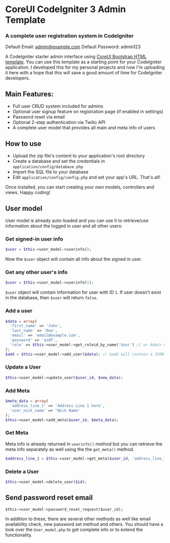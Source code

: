 # CoreUI CodeIgniter 3 Admin Template
### A complete user registration system in CodeIgniter

Default Email: admin@example.com
Default Password: admin123

A CodeIgniter starter admin interface using [CoreUI Bootstrap HTML template](https://github.com/mrholek/CoreUI-Free-Bootstrap-Admin-Template). You can use this template as a starting point for your CodeIgniter application. I developed this for my personal projects and now I'm uploading it here with a hope that this will save a good amount of time for CodeIgniter developers.

## Main Features:
* Full user CRUD system included for admins
* Optional user signup feature on registration page (if enabled in settings)
* Password reset via email
* Optional 2-step authentication via Twilio API
* A complete user model that provides all main and meta info of users

## How to use
* Upload the zip file's content to your application's root directory
* Create a database and set the credentials in ```application/config/database.php```
* Import the SQL file to your database
* Edit ```application/config/config.php``` and set your app's URL. That's all!

Once installed, you can start creating your own models, controllers and views. Happy coding!

## User model
User model is already auto-loaded and you can use it to retrieve/use information about the logged in user and all other users:
### Get signed-in user info
```php
$user = $this->user_model->userinfo();
```
Now the ```$user``` object will contain all info about the signed in user.

### Get any other user's info
```php
$user = $this->user_model->userinfo(1);
```
```$user``` object will contain information for user with ID ```1```. If user doesn't exist in the database, then ```$user``` will return ```false```.

### Add a user
```php
$data = array(
  'first_name' => 'John',
  'last_name' => 'Doe',
  'email' => 'email@example.com',
  'password' => 'asdf',
  'role' => $this->user_model->get_roleid_by_name('User') // or Admin or any other roles you add to roles table
);
$add = $this->user_model->add_user($data); // $add will contain a JSON object containing status and user id if the insert was successful
```
### Update a User
```php
$this->user_model->update_user($user_id, $new_data);
```
### Add Meta
```php
$meta_data = array(
  'address_line_1' => 'Address Line 1 here',
  'user_nick_name' => 'Nick Name'
);
$this->user_model->add_meta($user_id, $meta_data);
```
### Get Meta
Meta info is already returned in ```userinfo()``` method but you can retrieve the meta info separately as well using the the ```get_meta()``` method.
```php
$address_line_1 = $this->user_model->get_meta($user_id, 'address_line_1');
```
### Delete a User
```php
$this->user_model->delete_user($id);
```
## Send password reset email
```
$this->user_model->password_reset_request($user_id);
```
In addition to these, there are several other methods as well like email availability check, new password set method and others. You should have a look over the ```User_model.php``` to get complete info or to extend the functionality.
